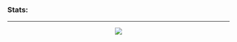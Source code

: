### Stats:
---

<div align="center">

![](https://github-readme-stats.vercel.app/api/top-langs/?username=disotocastro&theme=dark&hide_border=true&include_all_commits=true&count_private=true&layout=compact)

</div>  
